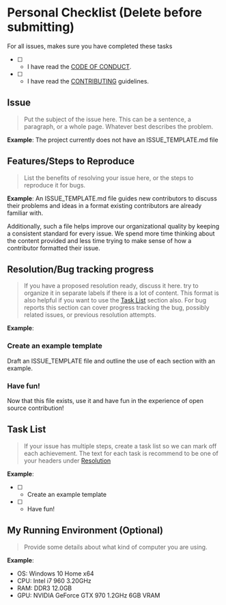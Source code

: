 # Personal Checklist (Delete before submitting)
For all issues, makes sure you have completed these tasks
- [ ] - I have read the [CODE OF CONDUCT](CODE_OF_CONDUCT.md).
- [ ] - I have read the [CONTRIBUTING](CONTRIBUTING.md) guidelines.

## Issue
>Put the subject of the issue here. This can be a sentence, a paragraph, or a whole page. Whatever best describes the problem.

**Example**:
The project currently does not have an ISSUE_TEMPLATE.md file


## Features/Steps to Reproduce
>List the benefits of resolving your issue here, or the steps to reproduce it for bugs.

**Example**:
An ISSUE_TEMPLATE.md file guides new contributors to discuss their problems and ideas in a format existing contributors are already familiar with.

Additionally, such a file helps improve our organizational quality by keeping a consistent  standard for every issue. We spend more time thinking about the content provided and less time trying to make sense of how a contributor formatted their issue.


## Resolution/Bug tracking progress
>If you have a proposed resolution ready, discuss it here. try to organize it in separate labels if there is a lot of content. This format is also helpful if you want to use the [Task List](#task-list) section also.
>For bug reports this section can cover progress tracking the bug, possibly related issues, or previous resolution attempts.

**Example**:
### Create an example template
Draft an ISSUE_TEMPLATE file and outline the use of each section with an example.
### Have fun!
Now that this file exists, use it and have fun in the experience of open source contribution!


## Task List
>If your issue has multiple steps, create a task list so we can mark off each achievement. The text for each task is recommend to be one of your headers under [Resolution](#resolution)

**Example**:
- [ ] - Create an example template
- [ ] - Have fun!


## My Running Environment (Optional)
> Provide some details about what kind of computer you are using.

**Example**:
* OS: Windows 10 Home x64
* CPU: Intel i7 960 3.20GHz
* RAM: DDR3 12.0GB
* GPU: NVIDIA GeForce GTX 970 1.2GHz 6GB VRAM 
